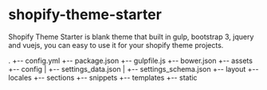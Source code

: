 # shopify-theme-starter
Shopify Theme Starter is blank theme that built in gulp, bootstrap 3, jquery and vuejs, you can easy to use it for your shopify theme projects.

.
+-- config.yml
+-- package.json
+-- gulpfile.js
+-- bower.json
+-- assets
+-- config
|   +-- settings_data.json
|   +-- settings_schema.json
+-- layout
+-- locales
+-- sections
+-- snippets
+-- templates
+-- static
